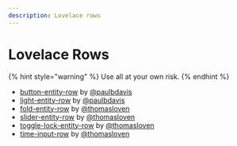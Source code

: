 ```yaml
---
description: Lovelace rows
---
```


# Lovelace Rows

{% hint style="warning" %}
Use all at your own risk.
{% endhint %}

* [button-entity-row](https://github.com/custom-cards/button-entity-row) by [@paulbdavis](https://github.com/paulbdavis)
* [light-entity-row](https://github.com/custom-cards/light-entity-row) by [@paulbdavis](https://github.com/paulbdavis)
* [fold-entity-row](https://github.com/thomasloven/lovelace-fold-entity-row) by [@thomasloven](https://github.com/thomasloven)
* [slider-entity-row](https://github.com/thomasloven/lovelace-slider-entity-row) by [@thomasloven](https://github.com/thomasloven)
* [toggle-lock-entity-row](https://github.com/thomasloven/lovelace-toggle-lock-entity-row) by [@thomasloven](https://github.com/thomasloven)
* [time-input-row](https://github.com/thomasloven/lovelace-toggle-lock-entity-row) by [@thomasloven](https://github.com/thomasloven)
